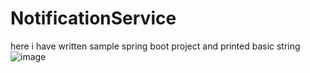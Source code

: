 # NotificationService

here i have written sample spring boot project and printed basic string 
![image](https://user-images.githubusercontent.com/115841974/207443683-f0814ec3-6a7f-4b37-868a-cb4b04dfe518.png)
